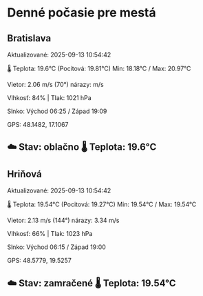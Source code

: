 ﻿# Denné počasie pre mestá

## Bratislava
Aktualizované: 2025-09-13 10:54:42

🌡️ Teplota: 19.6°C 
(Pocitová: 19.81°C)
Min: 18.18°C / Max: 20.97°C

Vietor: 2.06 m/s    (70°) 
nárazy:  m/s

Vlhkosť: 84% | Tlak: 1021 hPa

Slnko: Východ 06:25 / Západ 19:09

GPS: 48.1482, 17.1067

☁️ Stav: oblačno        🌡️ Teplota: 19.6°C
---

## Hriňová
Aktualizované: 2025-09-13 10:54:42

🌡️ Teplota: 19.54°C 
(Pocitová: 19.27°C)
Min: 19.54°C / Max: 19.54°C

Vietor: 2.13 m/s (144°)
nárazy: 3.34 m/s

Vlhkosť: 66% | Tlak: 1023 hPa

Slnko: Východ 06:15 / Západ 19:00

GPS: 48.5779, 19.5257

☁️ Stav: zamračené        🌡️ Teplota: 19.54°C
---
